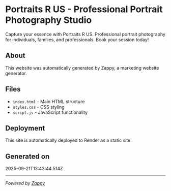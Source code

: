 # Portraits R US - Professional Portrait Photography Studio

Capture your essence with Portraits R US. Professional portrait photography for individuals, families, and professionals. Book your session today!

## About

This website was automatically generated by Zappy, a marketing website generator.

## Files

- `index.html` - Main HTML structure
- `styles.css` - CSS styling
- `script.js` - JavaScript functionality

## Deployment

This site is automatically deployed to Render as a static site.

## Generated on

2025-09-21T13:43:44.514Z

---

*Powered by [Zappy](https://zappy.dev)*
